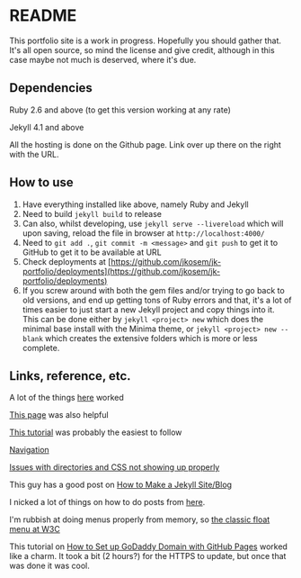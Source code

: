 # README

This portfolio site is a work in progress. Hopefully you should gather that. It's all open source, so mind the license and give credit, although in this case maybe not much is deserved, where it's due.

## Dependencies

Ruby 2.6 and above (to get this version working at any rate)

Jekyll 4.1 and above

All the hosting is done on the Github page. Link over up there on the right with the URL.

## How to use

1. Have everything installed like above, namely Ruby and Jekyll
2. Need to build `jekyll build` to release
3. Can also, whilst developing, use `jekyll serve --livereload` which will upon saving, reload the file in browser at `http://localhost:4000/`
4. Need to `git add .`, `git commit -m <message>` and `git push` to get it to GitHub to get it to be available at URL
5. Check deployments at [https://github.com/jkosem/jk-portfolio/deployments](https://github.com/jkosem/jk-portfolio/deployments)
6. If you screw around with both the gem files and/or trying to go back to old versions, and end up getting tons of Ruby errors and that, it's a lot of times easier to just start a new Jekyll project and copy things into it. This can be done either by `jekyll <project> new` which does the minimal base install with the Minima theme, or `jekyll <project> new --blank` which creates the extensive folders which is more or less complete.

## Links, reference, etc.

A lot of the things [here](https://github.com/jekyll/jekyll/issues/3984) worked

[This page](https://idratherbewriting.com/documentation-theme-jekyll/mydoc_install_jekyll_on_mac.html) was also helpful

[This tutorial](https://www.youtube.com/watch?v=-LhLFeuvc38) was probably the easiest to follow

[Navigation](https://learn.cloudcannon.com/jekyll/simple-navigation/)

[Issues with directories and CSS not showing up properly](https://github.community/t/css-not-being-applied-in-pages/10466/10)

This guy has a good post on [How to Make a Jekyll Site/Blog](https://brianm.me/posts/how-to-make-jekyll-site-blog)

I nicked a lot of things on how to do posts from [here](https://www.section.io/engineering-education/build-a-jekyll-site/).

I'm rubbish at doing menus properly from memory, so [the classic float menu at W3C](https://www.w3schools.com/Css/css_navbar_horizontal.asp)

This tutorial on [How to Set up GoDaddy Domain with GitHub Pages](https://hackernoon.com/how-to-set-up-godaddy-domain-with-github-pages-a9300366c7b) worked like a charm. It took a bit (2 hours?) for the HTTPS to update, but once that was done it was cool.
